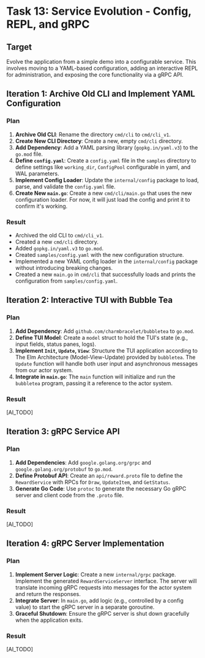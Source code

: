 # Task 13: Service Evolution - Config, REPL, and gRPC

## Target
Evolve the application from a simple demo into a configurable service. This involves moving to a YAML-based configuration, adding an interactive REPL for administration, and exposing the core functionality via a gRPC API.

## Iteration 1: Archive Old CLI and Implement YAML Configuration

### Plan
1.  **Archive Old CLI**: Rename the directory `cmd/cli` to `cmd/cli_v1`.
2.  **Create New CLI Directory**: Create a new, empty `cmd/cli` directory.
3.  **Add Dependency**: Add a YAML parsing library (`gopkg.in/yaml.v3`) to the `go.mod` file.
4.  **Define `config.yaml`**: Create a `config.yaml` file in the `samples` directory to define settings like `working_dir`, `ConfigPool` configurable in yaml, and WAL parameters.
5.  **Implement Config Loader**: Update the `internal/config` package to load, parse, and validate the `config.yaml` file.
6.  **Create New `main.go`**: Create a new `cmd/cli/main.go` that uses the new configuration loader. For now, it will just load the config and print it to confirm it's working.

### Result
- Archived the old CLI to `cmd/cli_v1`.
- Created a new `cmd/cli` directory.
- Added `gopkg.in/yaml.v3` to `go.mod`.
- Created `samples/config.yaml` with the new configuration structure.
- Implemented a new YAML config loader in the `internal/config` package without introducing breaking changes.
- Created a new `main.go` in `cmd/cli` that successfully loads and prints the configuration from `samples/config.yaml`.

## Iteration 2: Interactive TUI with Bubble Tea

### Plan
1.  **Add Dependency**: Add `github.com/charmbracelet/bubbletea` to `go.mod`.
2.  **Define TUI Model**: Create a `model` struct to hold the TUI's state (e.g., input fields, status panes, logs).
3.  **Implement `Init`, `Update`, `View`**: Structure the TUI application according to The Elm Architecture (Model-View-Update) provided by `bubbletea`. The `Update` function will handle both user input and asynchronous messages from our actor system.
4.  **Integrate in `main.go`**: The `main` function will initialize and run the `bubbletea` program, passing it a reference to the actor system.

### Result
[AI_TODO]

## Iteration 3: gRPC Service API

### Plan
1.  **Add Dependencies**: Add `google.golang.org/grpc` and `google.golang.org/protobuf` to `go.mod`.
2.  **Define Protobuf API**: Create an `api/reward.proto` file to define the `RewardService` with RPCs for `Draw`, `UpdateItem`, and `GetStatus`.
3.  **Generate Go Code**: Use `protoc` to generate the necessary Go gRPC server and client code from the `.proto` file.

### Result
[AI_TODO]

## Iteration 4: gRPC Server Implementation

### Plan
1.  **Implement Server Logic**: Create a new `internal/grpc` package. Implement the generated `RewardServiceServer` interface. The server will translate incoming gRPC requests into messages for the actor system and return the responses.
2.  **Integrate Server**: In `main.go`, add logic (e.g., controlled by a config value) to start the gRPC server in a separate goroutine.
3.  **Graceful Shutdown**: Ensure the gRPC server is shut down gracefully when the application exits.

### Result
[AI_TODO]
